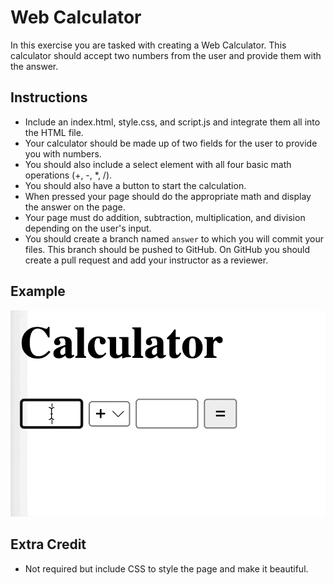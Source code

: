# Web Calculator
In this exercise you are tasked with creating a Web Calculator. This calculator should accept two numbers from the user and provide them with the answer.

## Instructions
- Include an index.html, style.css, and script.js and integrate them all into the HTML file.
- Your calculator should be made up of two fields for the user to provide you with numbers.
- You should also include a select element with all four basic math operations (+, -, *, /).
- You should also have a button to start the calculation.
- When pressed your page should do the appropriate math and display the answer on the page.
- Your page  must do addition, subtraction, multiplication, and division depending on the user's input.
- You should create a branch named `answer` to which you will commit your files. This branch should be pushed to GitHub. On GitHub you should create a pull request and add your instructor as a reviewer.

## Example
![Screenshot](/screenshot.gif)

## Extra Credit
- Not required but include CSS to style the page and make it beautiful.
